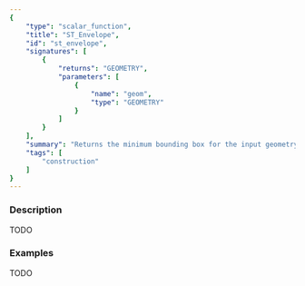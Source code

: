 ```yaml
---
{
    "type": "scalar_function",
    "title": "ST_Envelope",
    "id": "st_envelope",
    "signatures": [
        {
            "returns": "GEOMETRY",
            "parameters": [
                {
                    "name": "geom",
                    "type": "GEOMETRY"
                }
            ]
        }
    ],
    "summary": "Returns the minimum bounding box for the input geometry as a polygon geometry.",
    "tags": [
        "construction"
    ]
}
---
```


### Description

TODO

### Examples

TODO


